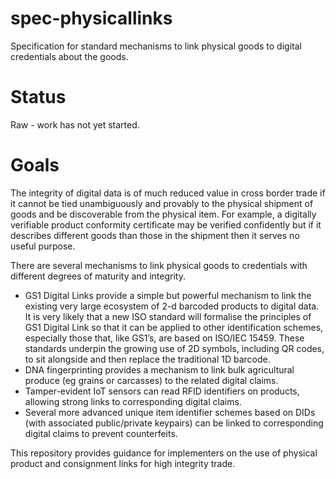 # spec-physicallinks

Specification for standard mechanisms to link physical goods to digital credentials about the goods.

# Status

Raw - work has not yet started.

# Goals

The integrity of digital data is of much reduced value in cross border trade if it cannot be tied unambiguously and provably to the physical shipment of goods and be discoverable from the physical item. For example, a digitally verifiable product conformity certificate may be verified confidently but if it describes different goods than those in the shipment then it serves no useful purpose.

There are several mechanisms to link physical goods to credentials with different degrees of maturity and integrity. 

* GS1 Digital Links provide a simple but powerful mechanism to link the existing very large ecosystem of 2-d barcoded products to digital data. It is very likely that a new ISO standard will formalise the principles of GS1 Digital Link so that it can be applied to other identification schemes, especially those that, like GS1’s, are based on ISO/IEC 15459. These standards underpin the growing use of 2D symbols, including QR codes, to sit alongside and then replace the traditional 1D barcode. 
* DNA fingerprinting provides a mechanism to link bulk agricultural produce (eg grains or carcasses) to the related digital claims.
* Tamper-evident IoT sensors can read RFID identifiers on products, allowing strong links to corresponding digital claims.
* Several more advanced unique item identifier schemes based on DIDs (with associated public/private keypairs) can be linked to corresponding digital claims to prevent counterfeits.

This repository provides guidance for implementers on the use of physical product and consignment links for high integrity trade.

